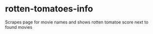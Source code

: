 # rotten-tomatoes-info
 Scrapes page for movie names and shows rotten tomatoe score next to found movies
